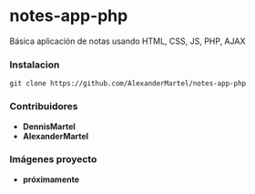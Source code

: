 # notes-app-php
Básica aplicación de notas usando HTML, CSS, JS, PHP, AJAX

### Instalacion
```
git clone https://github.com/AlexanderMartel/notes-app-php
```
### Contribuidores
* **DennisMartel**
* **AlexanderMartel**

### Imágenes proyecto
* **próximamente**

